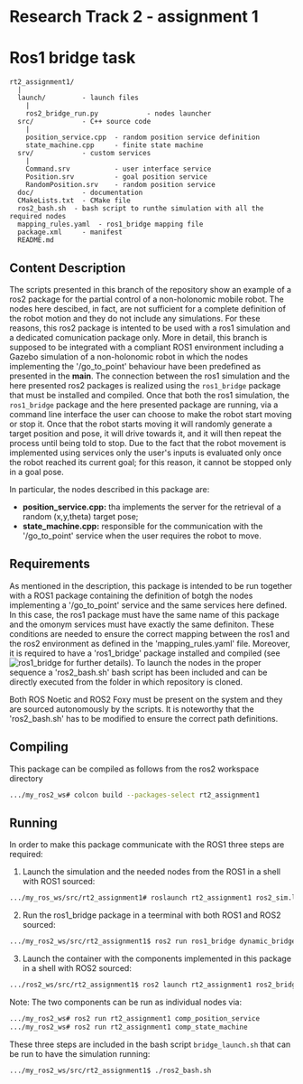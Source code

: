 # Research Track 2 - assignment 1

# Ros1 bridge task

```
rt2_assignment1/
  |
  launch/         - launch files
    |
    ros2_bridge_run.py            - nodes launcher
  src/            - C++ source code
    |
    position_service.cpp  - random position service definition 
    state_machine.cpp     - finite state machine 
  srv/            - custom services
    |
    Command.srv           - user interface service
    Position.srv          - goal position service
    RandomPosition.srv    - random position service
  doc/            - documentation
  CMakeLists.txt  - CMake file
  ros2_bash.sh  - bash script to runthe simulation with all the required nodes
  mapping_rules.yaml  - ros1_bridge mapping file
  package.xml     - manifest
  README.md       

```
## Content Description

The scripts presented in this branch of the repository show an example of a ros2 package for the partial control of a non-holonomic mobile robot.
The nodes here descibed, in fact, are not sufficient for a complete definition of the robot motion and they do not include any simulations.
For these reasons, this ros2 package is intented to be used with a ros1 simulation and a dedicated comunication package only. More in detail, this branch is supposed to be integrated with a compliant ROS1 environment including a Gazebo simulation of a non-holonomic robot in which the nodes implementing the '/go_to_point' behaviour have been predefined as presented in the **main**.
The connection between the ros1 simulation and the here presented ros2 packages is realized using the `ros1_bridge` package that must be installed and compiled. 
Once that both the ros1 simulation, the `ros1_bridge` package and the here presented package are running, via a command line interface the user can choose to make the robot start moving or stop it. Once that the robot starts moving it will randomly generate a target position and pose, it will drive towards it, and it will then repeat the process until being told to stop. Due to the fact that the robot movement is implemented using services only the user's inputs is evaluated only once the robot reached its current goal; for this reason, it cannot be stopped only in a goal pose.

In particular, the nodes described in this package are:

- **position_service.cpp:** tha implements the server for the retrieval of a random (x,y,theta) target pose;
- **state_machine.cpp:** responsible for the communication with the '/go_to_point' service when the user requires the robot to move.

## Requirements

As mentioned in the description, this package is intended to be run together with a ROS1 package containing the definition of botgh the nodes implementing a '/go_to_point' service and the same services here defined. In this case, the ros1 package must have the same name of this package and the omonym services must have exactly the same definiton. 
These conditions are needed to ensure the correct mapping between the ros1 and the ros2 environment as defined in the 'mapping_rules.yaml' file.
Moreover, it is required to have a 'ros1_bridge' package installed and compiled (see ![ros1_bridge](https://github.com/ros2/ros1_bridge) for further details).
To launch the nodes in the proper sequence a 'ros2_bash.sh' bash script has been included and can be directly executed from the folder in which repository is cloned.

Both ROS Noetic and ROS2 Foxy must be present on the system and they are sourced autonomously by the scripts. It is noteworthy that the 'ros2_bash.sh' has to be modified to 
ensure the correct path definitions.

## Compiling 

This package can be compiled as follows from the ros2 workspace directory

```bash
.../my_ros2_ws# colcon build --packages-select rt2_assignment1
```

## Running

In order to make this package communicate with the ROS1 three steps are required:

1. Launch the simulation and the needed nodes from the ROS1 in a shell with ROS1 sourced:

```bash
.../my_ros_ws/src/rt2_assignment1# roslaunch rt2_assignment1 ros2_sim.launch
```

2. Run the ros1_bridge package in a teerminal with both ROS1 and ROS2 sourced:
```bash
.../my_ros2_ws/src/rt2_assignment1$ ros2 run ros1_bridge dynamic_bridge
```

3. Launch the container with the components implemented in this package in a shell with ROS2 sourced:
```bash
.../ros2_ws/src/rt2_assignment1$ ros2 launch rt2_assignment1 ros2_bridge_run.py
```

Note: The two components can be run as individual nodes via:

```bash
.../my_ros2_ws# ros2 run rt2_assignment1 comp_position_service
.../my_ros2_ws# ros2 run rt2_assignment1 comp_state_machine
```

These three steps are included in the bash script `bridge_launch.sh` that can be run to have the simulation running:
```bash
.../my_ros2_ws/src/rt2_assignment1$ ./ros2_bash.sh
```
